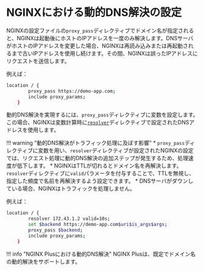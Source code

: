 # NGINXにおける動的DNS解決の設定

NGINXの設定ファイルの`proxy_pass`ディレクティブでドメイン名が指定されると、NGINXは起動後にホストのIPアドレスを一度のみ解決します。DNSサーバがホストのIPアドレスを変更した場合、NGINXは再読み込みまたは再起動されるまで古いIPアドレスを使用し続けます。その間、NGINXは誤ったIPアドレスにリクエストを送信します。

例えば：

```bash
location / {
        proxy_pass https://demo-app.com;
        include proxy_params;
    }
```

動的DNS解決を実現するには、`proxy_pass`ディレクティブに変数を設定します。この場合、NGINXは変数計算時に[`resolver`](https://nginx.org/en/docs/http/ngx_http_core_module.html#resolver)ディレクティブで設定されたDNSアドレスを使用します。

!!! warning "動的DNS解決がトラフィック処理に及ぼす影響"
    * `proxy_pass`ディレクティブに変数を用い、`resolver`ディレクティブが設定されたNGINXの設定では、リクエスト処理に動的DNS解決の追加ステップが発生するため、処理速度が低下します。
    * NGINXはTTLが切れるとドメイン名を再解決します。`resolver`ディレクティブに`valid`パラメータを付与することで、TTLを無視し、指定した頻度で名前を再解決するよう設定できます。
    * DNSサーバがダウンしている場合、NGINXはトラフィックを処理しません。

例えば：

```bash
location / {
        resolver 172.43.1.2 valid=10s;
        set $backend https://demo-app.com$uri$is_args$args;
        proxy_pass $backend;
        include proxy_params;
    }
```

!!! info "NGINX Plusにおける動的DNS解決"
    NGINX Plusは、既定でドメイン名の動的解決をサポートします。